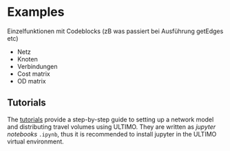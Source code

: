 # Examples

Einzelfunktionen mit Codeblocks (zB was passiert bei Ausführung getEdges etc)

- Netz
- Knoten
- Verbindungen
- Cost matrix
- OD matrix

## Tutorials

The [tutorials](link-to-github) provide a step-by-step guide to setting up a network model and distributing
travel volumes using ULTIMO. They are written as *jupyter notebooks* `.ipynb`, thus it is recommended
to install jupyter in the ULTIMO virtual environment.